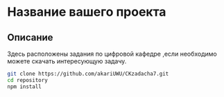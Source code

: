 # Название вашего проекта

## Описание

Здесь расположены задания по цифровой кафедре ,если необходимо можете скачать интересующую задачу.


```sh
git clone https://github.com/akariUWU/CKzadacha7.git
cd repository
npm install